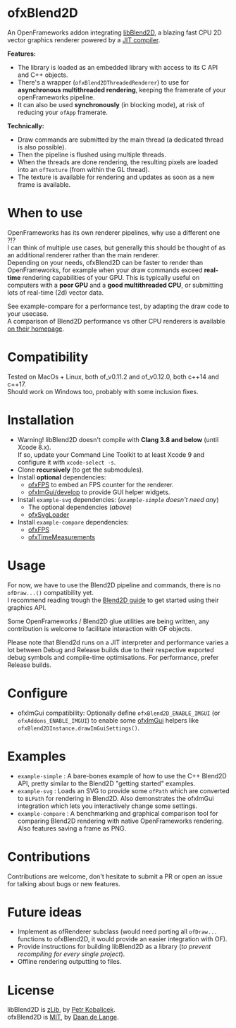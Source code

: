 # ofxBlend2D

An OpenFrameworks addon integrating [libBlend2D](https://blend2d.com/), a blazing fast CPU 2D vector graphics renderer powered by a [JIT compiler](https://en.wikipedia.org/wiki/Just-in-time_compilation).

**Features:**  
- The library is loaded as an embedded library with access to its C API and C++ objects.
- There's a wrapper (`ofxBlend2DThreadedRenderer`) to use for **asynchronous multithreaded rendering**, keeping the framerate of your openFrameworks pipeline.
- It can also be used **synchronously** (in blocking mode), at risk of reducing your `ofApp` framerate.

**Technically:**  
- Draw commands are submitted by the main thread (a dedicated thread is also possible).
- Then the pipeline is flushed using multiple threads.
- When the threads are done rendering, the resulting pixels are loaded into an `ofTexture` (from within the GL thread).
- The texture is available for rendering and updates as soon as a new frame is available.

# When to use
OpenFrameworks has its own renderer pipelines, why use a different one ?!?  
I can think of multiple use cases, but generally this should be thought of as an additional renderer rather than the main renderer.  
Depending on your needs, ofxBlend2D can be faster to render than OpenFrameworks, for example when your draw commands exceed **real-time** rendering capabilities of your GPU. This is typically useful on computers with a **poor GPU** and a **good multithreaded CPU**, or submitting lots of real-time (2d) vector data.

See example-compare for a performance test, by adapting the draw code to your usecase.  
A comparison of Blend2D performance vs other CPU renderers is available [on their homepage](https://blend2d.com/performance.html).

# Compatibility
Tested on MacOs + Linux, both of_v0.11.2 and of_v0.12.0, both c++14 and c++17.  
Should work on Windows too, probably with some inclusion fixes.

# Installation
- Warning! libBlend2D doesn't compile with **Clang 3.8 and below** (until Xcode 8.x).  
  If so, update your Command Line Toolkit to at least Xcode 9 and configure it with `xcode-select -s`.
- Clone **recursively** (to get the submodules).
- Install **optional** dependencies:  
  - [ofxFPS](https://github.com/tobiasebsen/ofxFps) to embed an FPS counter for the renderer.
  - [ofxImGui/develop](https://github.com/jvcleave/ofxImGui/tree/develop) to provide GUI helper widgets.
- Install `example-svg` dependencies: (*`example-simple` doesn't need any*)  
  - The optional dependencies (*above*)
  - [ofxSvgLoader](https://github.com/NickHardeman/ofxSvgLoader)
- Install `example-compare` dependencies: 
  - [ofxFPS](https://github.com/tobiasebsen/ofxFps)
  - [ofxTimeMeasurements](https://github.com/armadillu/ofxTimeMeasurements)


# Usage
For now, we have to use the Blend2D pipeline and commands, there is no `ofDraw...()` compatibility yet.  
I recommend reading trough the [Blend2D guide](https://blend2d.com/doc/getting-started.html) to get started using their graphics API.

Some OpenFrameworks / Blend2D glue utilities are being written, any contribution is welcome to facilitate interaction with OF objects.

Please note that Blend2d runs on a JIT interpreter and performance varies a lot between Debug and Release builds due to their respective exported debug symbols and compile-time optimisations. For performance, prefer Release builds.

# Configure
- ofxImGui compatibility: Optionally define `ofxBlend2D_ENABLE_IMGUI` (or `ofxAddons_ENABLE_IMGUI`) to enable some [ofxImGui](https://github.com/jvcleave/ofxImGui/) helpers like `ofxBlend2DInstance.drawImGuiSettings()`.

# Examples
- `example-simple` : A bare-bones example of how to use the C++ Blend2D API, pretty similar to the Blend2D "getting started" examples.
- `example-svg` : Loads an SVG to provide some `ofPath` which are converted to `BLPath` for rendering in Blend2D. Also demonstrates the ofxImGui integration which lets you interactively change some settings.
- `example-compare` : A benchmarking and graphical comparison tool for comparing Blend2D rendering with native OpenFrameworks rendering. Also features saving a frame as PNG.

# Contributions
Contributions are welcome, don't hesitate to submit a PR or open an issue for talking about bugs or new features.

# Future ideas
- Implement as ofRenderer subclass (would need porting all `ofDraw...` functions to ofxBlend2D, it would provide an easier integration with OF).
- Provide instructions for building libBlend2D as a library (*to prevent recompiling for every single project*).
- Offline rendering outputting to files.

# License
libBlend2D is [zLib](https://github.com/blend2d/blend2d/blob/master/LICENSE.md), by [Petr Kobalicek](https://kobalicek.com).  
ofxBlend2D is [MIT](https://github.com/daandelange/ofxBlend2D/blob/master/LICENSE.md), by [Daan de Lange](https://daandelange.com/).  

